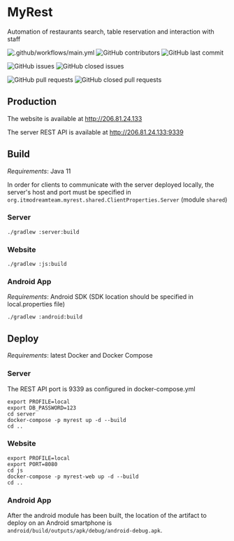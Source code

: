 # MyRest

Automation of restaurants search, table reservation and interaction with staff

![.github/workflows/main.yml](https://github.com/ItmoDreamTeam/MyRest/workflows/.github/workflows/main.yml/badge.svg)
![GitHub contributors](https://img.shields.io/github/contributors/ItmoDreamTeam/MyRest)
![GitHub last commit](https://img.shields.io/github/last-commit/ItmoDreamTeam/MyRest)

![GitHub issues](https://img.shields.io/github/issues/ItmoDreamTeam/MyRest)
![GitHub closed issues](https://img.shields.io/github/issues-closed/ItmoDreamTeam/MyRest)

![GitHub pull requests](https://img.shields.io/github/issues-pr/ItmoDreamTeam/MyRest)
![GitHub closed pull requests](https://img.shields.io/github/issues-pr-closed/ItmoDreamTeam/MyRest)

## Production

The website is available at http://206.81.24.133

The server REST API is available at http://206.81.24.133:9339

## Build

_Requirements_: Java 11

In order for clients to communicate with the server deployed locally, the server's host and port must be specified
in `org.itmodreamteam.myrest.shared.ClientProperties.Server` (module `shared`)

### Server

`./gradlew :server:build`

### Website

`./gradlew :js:build`

### Android App

_Requirements_: Android SDK (SDK location should be specified in local.properties file)

`./gradlew :android:build`

## Deploy

_Requirements_: latest Docker and Docker Compose

### Server

The REST API port is 9339 as configured in docker-compose.yml

```shell
export PROFILE=local
export DB_PASSWORD=123
cd server
docker-compose -p myrest up -d --build
cd ..
```

### Website

```shell
export PROFILE=local
export PORT=8080
cd js
docker-compose -p myrest-web up -d --build
cd ..
```

### Android App

After the android module has been built, the location of the artifact to deploy on an Android smartphone
is `android/build/outputs/apk/debug/android-debug.apk`.
